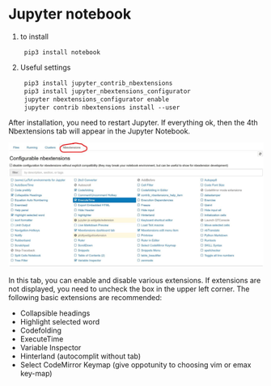 # Jupyter notebook

1. to install

        pip3 install notebook

2. Useful settings

        pip3 install jupyter_contrib_nbextensions
        pip3 install jupyter_nbextensions_configurator
        jupyter nbextensions_configurator enable
        jupyter contrib nbextensions install --user

After installation, you need to restart Jupyter.
If everything ok, then the 4th Nbextensions tab will appear in the Jupyter Notebook.

![Nbextensions](./img/nbextensions.png)

In this tab, you can enable and disable various extensions. If extensions are not displayed, you need to uncheck the box in the upper left corner. The following basic extensions are recommended:

- Collapsible headings
- Highlight selected word
- Codefolding
- ExecuteTime
- Variable Inspector
- Hinterland (autocomplit without tab)
- Select CodeMirror Keymap (give oppotunity to choosing vim or emax key-map)
